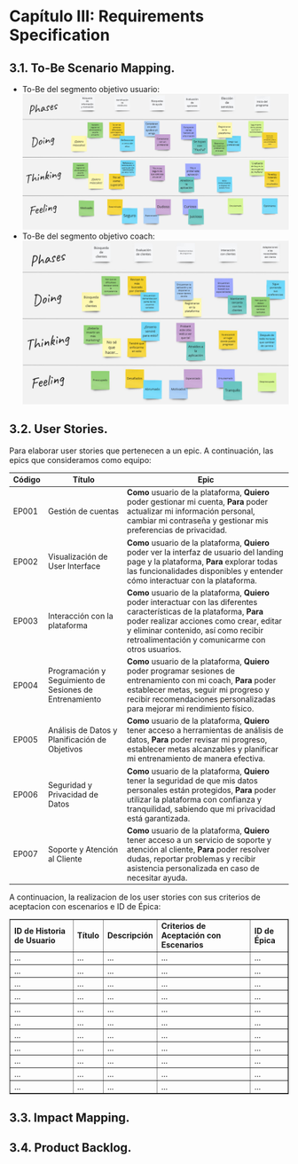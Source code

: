 ﻿# **Capítulo III: Requirements Specification**

## 3.1. To-Be Scenario Mapping.
- To-Be del segmento objetivo usuario:
![To-Be Scenario Mapping User](assets/img_chapter01/WA_To_be.jpg)
- To-Be del segmento objetivo coach:
![To-Be Scenario Mapping Coach](assets/img_chapter01/WA_To_be2.jpg)
## 3.2. User Stories.
Para elaborar user stories que pertenecen a un epic. A continuación, las epics que consideramos como equipo:


| **Código** | **Título**                                      | **Epic**                                                                                                          |
|------------|-------------------------------------------------|-------------------------------------------------------------------------------------------------------------------|
| EP001      | Gestión de cuentas                              | **Como** usuario de la plataforma, **Quiero** poder gestionar mi cuenta, **Para** poder actualizar mi información personal, cambiar mi contraseña y gestionar mis preferencias de privacidad.  |
| EP002      | Visualización de User Interface                | **Como** usuario de la plataforma, **Quiero** poder ver la interfaz de usuario del landing page y la plataforma, **Para** explorar todas las funcionalidades disponibles y entender cómo interactuar con la plataforma.  |
| EP003      | Interacción con la plataforma                  | **Como** usuario de la plataforma, **Quiero** poder interactuar con las diferentes características de la plataforma, **Para** poder realizar acciones como crear, editar y eliminar contenido, así como recibir retroalimentación y comunicarme con otros usuarios.  |
| EP004      | Programación y Seguimiento de Sesiones de Entrenamiento | **Como** usuario de la plataforma, **Quiero** poder programar sesiones de entrenamiento con mi coach, **Para** poder establecer metas, seguir mi progreso y recibir recomendaciones personalizadas para mejorar mi rendimiento físico.  |
| EP005      | Análisis de Datos y Planificación de Objetivos | **Como** usuario de la plataforma, **Quiero** tener acceso a herramientas de análisis de datos, **Para** poder revisar mi progreso, establecer metas alcanzables y planificar mi entrenamiento de manera efectiva.  |
| EP006      | Seguridad y Privacidad de Datos                | **Como** usuario de la plataforma, **Quiero** tener la seguridad de que mis datos personales están protegidos, **Para** poder utilizar la plataforma con confianza y tranquilidad, sabiendo que mi privacidad está garantizada.  |
| EP007      | Soporte y Atención al Cliente                  | **Como** usuario de la plataforma, **Quiero** tener acceso a un servicio de soporte y atención al cliente, **Para** poder resolver dudas, reportar problemas y recibir asistencia personalizada en caso de necesitar ayuda.  |

A continuacion, la realizacion de los user stories con sus criterios de aceptacion con escenarios e ID de Épica:

<table border="1" style="text-align: left;">
    <tbody>
        <tr>
            <td colspan="1"><strong>ID de Historia de Usuario</strong></td>
            <td colspan="1"><strong>Título</strong></td>
            <td colspan="1"><strong>Descripción</strong></td>
            <td colspan="1"><strong>Criterios de Aceptación con Escenarios</strong></td>
            <td colspan="1"><strong>ID de Épica</strong></td>
        </tr>
        <tr>
            <td colspan="1">...</td>
            <td colspan="1">...</td>
            <td colspan="1">...</td>
            <td colspan="1">...</td>
            <td colspan="1">...</td>
        </tr>
        <tr>
            <td colspan="1">...</td>
            <td colspan="1">...</td>
            <td colspan="1">...</td>
            <td colspan="1">...</td>
            <td colspan="1">...</td>
        </tr>
        <tr>
            <td colspan="1">...</td>
            <td colspan="1">...</td>
            <td colspan="1">...</td>
            <td colspan="1">...</td>
            <td colspan="1">...</td>
        </tr>
        <tr>
            <td colspan="1">...</td>
            <td colspan="1">...</td>
            <td colspan="1">...</td>
            <td colspan="1">...</td>
            <td colspan="1">...</td>
        </tr>
        <tr>
            <td colspan="1">...</td>
            <td colspan="1">...</td>
            <td colspan="1">...</td>
            <td colspan="1">...</td>
            <td colspan="1">...</td>
        </tr>
        <tr>
            <td colspan="1">...</td>
            <td colspan="1">...</td>
            <td colspan="1">...</td>
            <td colspan="1">...</td>
            <td colspan="1">...</td>
        </tr>
        <tr>
            <td colspan="1">...</td>
            <td colspan="1">...</td>
            <td colspan="1">...</td>
            <td colspan="1">...</td>
            <td colspan="1">...</td>
        </tr>
        <tr>
            <td colspan="1">...</td>
            <td colspan="1">...</td>
            <td colspan="1">...</td>
            <td colspan="1">...</td>
            <td colspan="1">...</td>
        </tr>
        <tr>
            <td colspan="1">...</td>
            <td colspan="1">...</td>
            <td colspan="1">...</td>
            <td colspan="1">...</td>
            <td colspan="1">...</td>
        </tr>
        <tr>
            <td colspan="1">...</td>
            <td colspan="1">...</td>
            <td colspan="1">...</td>
            <td colspan="1">...</td>
            <td colspan="1">...</td>
        </tr>
        <tr>
            <td colspan="1">...</td>
            <td colspan="1">...</td>
            <td colspan="1">...</td>
            <td colspan="1">...</td>
            <td colspan="1">...</td>
        </tr>
    </tbody>
</table>

## 3.3. Impact Mapping.

## 3.4. Product Backlog.
